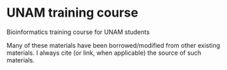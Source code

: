 # UNAM training course
Bioinformatics training course for UNAM students

Many of these materials have been borrowed/modified from other existing materials. I always cite (or link, when applicable) the source of such materials.

